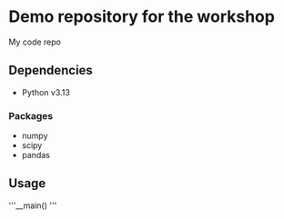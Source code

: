 # Demo repository for the workshop 
My code repo

## Dependencies 

- Python v3.13

### Packages 

- numpy
- scipy
- pandas

## Usage 
'''__main()
'''
